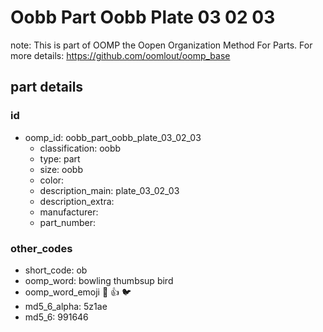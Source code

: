 # Oobb Part Oobb Plate 03 02 03  

note: This is part of OOMP the Oopen Organization Method For Parts. For more details: https://github.com/oomlout/oomp_base

##  part details





### id
* oomp_id: oobb_part_oobb_plate_03_02_03
  * classification: oobb
  * type: part
  * size: oobb
  * color: 
  * description_main: plate_03_02_03
  * description_extra: 
  * manufacturer: 
  * part_number: 

### other_codes
* short_code: ob
* oomp_word: bowling thumbsup bird
* oomp_word_emoji :bowling: :thumbsup: :bird:
* md5_6_alpha: 5z1ae
* md5_6: 991646